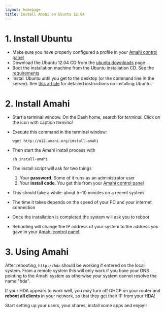 ```yaml
---
layout: homepage
title: Install Amahi on Ubuntu 12.04
---
```

# 1. Install Ubuntu
* Make sure you have properly configured a profile in your [Amahi control panel](https://www.amahi.org/users)
* Download the Ubuntu 12.04 CD from the [ubuntu downloads](http://www.ubuntu.com/download) page
* Boot the installation machine from the Ubuntu installation CD. See the [requirements](requirements.html)
* Install Ubuntu until you get to the desktop (or the command line in the server).  See <a href="http://netgator.blogspot.com/2012/04/ubuntu-1204-installation-process-slide.html" target="_">this article</a> for detailed instructions on installing Ubuntu.

# 2. Install Amahi

* Start a terminal window. On the Dash home, search for _terminal_. Click on the icon with caption _terminal_
* Execute this command in the terminal window:

	`wget http://u12.amahi.org/install-amahi`
* Then start the Amahi install process with

	`sh install-amahi`

* The install script will ask for two things
	1. Your **password**. Some of it runs as an administrator user
	1. Your **install code**. You get this from your [Amahi control panel](https://www.amahi.org/users)

* This should take a while: about 5~10 minutes on a recent system
* The time it takes depends on the speed of your PC and your internet connection
* Once the installation is completed the system will ask you to reboot

* Rebooting will change the IP address of your system to the address you gave in your [Amahi control panel](https://www.amahi.org/users)

# 3. Using Amahi

After rebooting, `http://hda` should be working if entered on the local system. From a remote system this will only work if you have your DNS pointing to the Amahi system as otherwise your system cannot resolve the name "hda".

If your HDA appears to work well, you may turn off DHCP on your router and **reboot all clients** in your network, so that they get their IP from your HDA!

Start setting up your users, your shares, install some apps and enjoy!!
